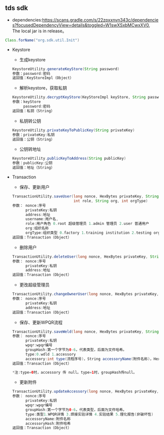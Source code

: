 ## tds sdk

* dependencies:https://scans.gradle.com/s/22zpxxnvn343c/dependencies?focusedDependencyView=details&toggled=W1swXSxbMCwxXV0, The local jar is in release。
```java
Class.forName("org.sdk.util.Init")
```
+ Keystore
    + 生成keystore
    ```java
    KeystoreUtility.generateKeyStore(String password)
    参数：password:密码
    返回值：KeyStoreImpl（Object）
    ```
    + 解析keystore，获取私钥
    ```java
    KeystoreUtility.decryptKeyStore(KeyStoreImpl keyStore, String password)
    参数：keyStore
         password:密码
    返回值：私钥（String）
    ```
    + 私钥转公钥
    ```java
    KeystoreUtility.privateKeyToPublicKey(String privateKey)
    参数：privateKey:私钥
    返回值：公钥（String）
    ```
    + 公钥转地址
    ```java
    KeystoreUtility.publicKeyToAddress(String publicKey)
    参数：publicKey:公钥
    返回值：地址（String）
    ```
    
+ Transaction
    + 保存、更新用户
    ```java
    TransactionUtility.saveUser(long nonce, HexBytes privateKey, String address, String username, 
                                int role, String org, int orgType)
    参数： nonce:序号
          privateKey:私钥
          address:地址
          username:用户名,
          role:用户角色 0.root 超级管理员 1.admin 管理员 2.user 普通用户
          org:组织名称
          orgType:组织类型 0.factory 1.training institution 2.testing organization:组织类型 3.other
    返回值：Transaction（Object）
    ```
    + 删除用户
    ```java
    TransactionUtility.deleteUser(long nonce, HexBytes privateKey, String address)
    参数： nonce:序号
          privateKey:私钥
          address:地址
    返回值：Transaction（Object）
    ```
    + 更改超级管理员
    ```java
    TransactionUtility.changeOwnerUser(long nonce, HexBytes privateKey, String address)
    参数： nonce:序号
          privateKey:私钥
          address:地址
    返回值：Transaction（Object）
    ```
    + 保存、更新WPQR流程
    ```java
    TransactionUtility.saveWeld(long nonce, HexBytes privateKey, String wpqr, HexBytes groupHash, int type, Accessory accessory)
    参数： nonce:序号
          privateKey:私钥
          wpqr:wpqr编号
          groupHash:第一个字节为0-6，代表类型，后面为文件哈希。
          type:0.wdld 1.accessory
          accessory:int type(流程序号)，String accessoryName(附件名称)，HexBytes accessoryHash(附件哈希)
    返回值：Transaction（Object）
    
    *注:type=0时，accessory 传 null。type=1时，groupHash传null。
    ```
    + 更新附件
    ```java
    TransactionUtility.updateAccessory(long nonce, HexBytes privateKey, String wpqr, int type, String accessoryName, HexBytes accessoryHash)
    参数： nonce:序号
          privateKey:私钥
          wpqr:wpqr编号
          groupHash:第一个字节为0-6，代表类型，后面为文件哈希。
          type:类型1.WPQR详情 3.焊接实验详情 4.实验结果 5.理化报告(非破坏性)
          accessoryName:附件名称
          accessoryHash:附件哈希
    返回值：Transaction（Object）
 
